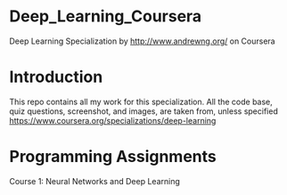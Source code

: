# Deep_Learning_Coursera 
Deep Learning Specialization by http://www.andrewng.org/  on Coursera

# Introduction
This repo contains all my work for this specialization. All the code base, quiz questions, screenshot, and images, are taken from, unless specified https://www.coursera.org/specializations/deep-learning

# Programming Assignments 
Course 1: Neural Networks and Deep Learning 

